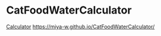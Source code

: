 # CatFoodWaterCalculator
[Calculator](https://github.com/miya-w/CatFoodWaterCalculator/blob/main/images/catFoodWaterCalculator.png)
https://miya-w.github.io/CatFoodWaterCalculator/
